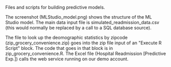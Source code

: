 Files and scripts for building predictive models.

The screenshot (MLStudio_model.png) shows the structure of the ML Studio model. The main data input file is simulated_readmission_data.csv (this would normally be replaced by a call to a SQL database source).

The file to look up the deomographic statistics by zipcode (zip_grocery_convenience.zip) goes into the zip file input of an "Execute R Script" block. The code that goes in that block is in zip_grocery_convenience.R.
The Excel file (Hospital Readmission [Predictive Exp.]) calls the web service running on our demo account.
